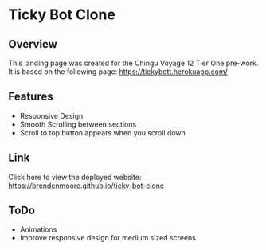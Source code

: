 # Ticky Bot Clone
## Overview
This landing page was created for the Chingu Voyage 12 Tier One pre-work. It is based on the following page: https://tickybott.herokuapp.com/
## Features
- Responsive Design
- Smooth Scrolling between sections
- Scroll to top button appears when you scroll down
## Link
Click here to view the deployed website: https://brendenmoore.github.io/ticky-bot-clone
## ToDo
- Animations
- Improve responsive design for medium sized screens
